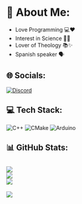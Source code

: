 # 💫 About Me:

- Love Programming 💻❤️
- Interest in Science 🔬🧠
- Lover of Theology 📚✨
- Spanish speaker 🗣️

## 🌐 Socials:

[![Discord](https://img.shields.io/badge/Discord-%237289DA.svg?logo=discord&logoColor=white)](https://discord.gg/e.mascate)

## 💻 Tech Stack:

![C++](https://img.shields.io/badge/c++-%2300599C.svg?style=flat&logo=c%2B%2B&logoColor=white) ![CMake](https://img.shields.io/badge/CMake-%23008FBA.svg?style=flat&logo=cmake&logoColor=white) ![Arduino](https://img.shields.io/badge/-Arduino-00979D?style=flat&logo=Arduino&logoColor=white)

## 📊 GitHub Stats:

![](https://github-readme-stats.vercel.app/api?username=emascate&theme=dark&hide_border=false&include_all_commits=false&count_private=false)<br/>
![](https://nirzak-streak-stats.vercel.app/?user=emascate&theme=dark&hide_border=false)<br/>
![](https://github-readme-stats.vercel.app/api/top-langs/?username=emascate&theme=dark&hide_border=false&include_all_commits=false&count_private=false&layout=compact)
---
[![](https://visitcount.itsvg.in/api?id=emascate&icon=1&color=0)](https://visitcount.itsvg.in)
